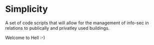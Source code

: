 # Simplicity

A set of code scripts that will allow for the management of info-sec in relations to publically and privatley used buildings.  

Welcome to Hell :-) 
